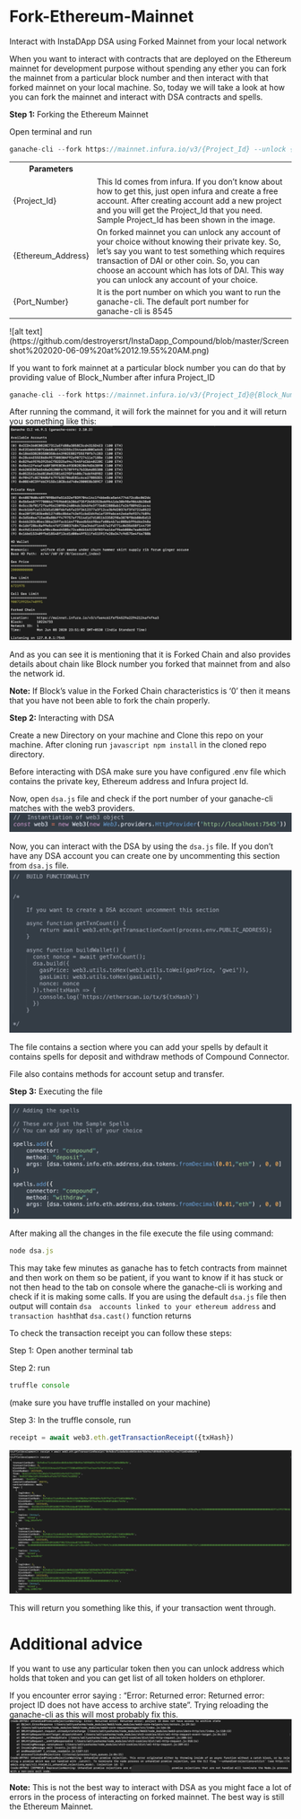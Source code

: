 # Fork-Ethereum-Mainnet
Interact with InstaDApp DSA using Forked Mainnet from your local network

When you want to interact with contracts that are deployed on the Ethereum mainnet for development purpose without spending any ether you can fork the mainnet from a particular block number and then interact with that forked mainnet on your local machine.
So, today we will take a look at how you can fork the mainnet and interact with DSA contracts and spells.

**Step 1:** Forking the Ethereum Mainnet

Open terminal and run

```javascript
ganache-cli --fork https://mainnet.infura.io/v3/{Project_Id} --unlock {Ethereum_Address} -p {Port_Number} --networkId 1
```
<table class="table">
<tr>
<th>Parameters</th>
<th>  </th> 
</tr>
<tr>
<tr>
<td>{Project_Id}</td>
<td>This Id comes from infura. If you don’t know about how to get this, just open infura and create a free account. After creating account add a new project and you will get the Project_Id that you need. Sample Project_Id has been shown in the image.
</td>
<tr>
<tr>
<td>{Ethereum_Address}</td>
<td>On forked mainnet you can unlock any account of your choice without knowing their private key. So, let’s say you want to test  something which requires transaction of DAI or other coin. So, you can choose an account which has lots of DAI. This way you can unlock any account of your choice.
</td>
</tr>
<tr>
<td>{Port_Number}</td>
<td>It is the port number on which you want to run the ganache-cli. The default port number for ganache-cli is 8545</td>
</tr>
</table>
![alt text](https://github.com/destroyersrt/InstaDapp_Compound/blob/master/Screenshot%202020-06-09%20at%2012.19.55%20AM.png)


If you want to fork mainnet at a particular block number you can do that by providing value of Block_Number after infura Project_ID

```javascript
ganache-cli --fork https://mainnet.infura.io/v3/{Project_Id}@{Block_Number} --unlock {Ethereum_Address} -p {Port_Number} --networkId 1
```

After running the command, it will fork the mainnet for you and it will return you something like this:
![alt text](https://github.com/destroyersrt/InstaDapp_Compound/blob/master/Screenshot%202020-06-09%20at%2012.30.06%20AM.png)

And as you can see it is mentioning that it is Forked Chain and also provides details about chain like Block number you forked that mainnet from and also the network id.

**Note:** If Block’s value in the Forked Chain characteristics is ‘0’ then it means that you have not been able to fork the chain properly.

**Step 2:** Interacting with DSA

Create a new Directory on your machine and Clone this repo on your machine.
After cloning run ```javascript npm install``` in the cloned repo directory.

Before interacting with DSA make sure you have configured .env file which contains the private key, Ethereum address and Infura project Id.

Now, open `dsa.js` file and check if the port number of your ganache-cli matches with the web3 providers.
![alt text](https://github.com/destroyersrt/InstaDapp_Compound/blob/master/Screenshot%202020-06-09%20at%201.07.52%20AM.png)

Now, you can interact with the DSA by using the `dsa.js` file. If you don’t have any DSA account you can create one by uncommenting this section from `dsa.js` file.
![alt text](https://github.com/destroyersrt/InstaDapp_Compound/blob/master/Screenshot%202020-06-09%20at%201.34.30%20PM.png)

The file contains a section where you can add your spells by default it contains spells for deposit and withdraw methods of Compound Connector.

File also contains methods for account setup and transfer.

**Step 3:** Executing the file

![alt text](https://github.com/destroyersrt/InstaDapp_Compound/blob/master/Screenshot%202020-06-09%20at%201.10.45%20AM.png)

After making all the changes in the file execute the file using command:
```javascript
node dsa.js
```
This may take few minutes as ganache has to fetch contracts from mainnet and then work on them so be patient, if you want to know if it has stuck or not then head to the tab on console where the ganache-cli is working and check if it is making some calls.
If you are using the default `dsa.js` file then output will contain `dsa  accounts linked to your ethereum address` and `transaction hash`that `dsa.cast()` function returns 

To check the transaction receipt you can follow these steps: 


Step 1: Open another terminal tab

Step 2: run 
```javascript
truffle console
``` 
(make sure you have truffle installed on your machine)

Step 3: In the truffle console, run 

```javascript
receipt = await web3.eth.getTransactionReceipt({txHash})
```
![alt text](https://github.com/destroyersrt/InstaDapp_Compound/blob/master/Screenshot%202020-06-09%20at%201.33.36%20PM.png)

This will return you something like this, if your transaction went through.

# Additional advice
If you want to use any particular token then you can unlock address which holds that token and you can get list of all token holders on 
ethplorer.

If you encounter error saying : “Error: Returned error: Returned error: project ID does not have access to archive state”. Trying reloading the ganache-cli as this will most probably fix this.
![alt text](https://github.com/destroyersrt/InstaDapp_Compound/blob/master/Screenshot%202020-06-09%20at%201.33.05%20PM.png)

**Note:** This is not the best way to interact with DSA as you might face a lot of errors in the process of interacting on forked mainnet. The best way is still the Ethereum Mainnet.
